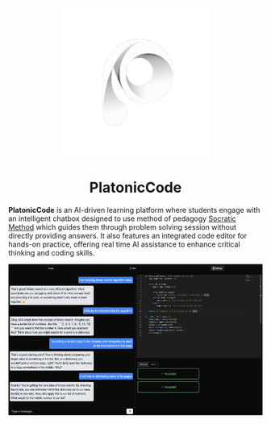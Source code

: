 <div align="center">
  <img src="public/logo.png" width="300" height="300" />
</div>
<div align="center">
  <h1>PlatonicCode</h1>
</div>

**PlatonicCode** is an AI-driven learning platform where students engage with an intelligent chatbox designed to use method of pedagogy [Socratic Method](https://en.wikipedia.org/wiki/Socratic_method) which guides them through problem solving session without directly providing answers. It also features an integrated code editor for hands-on practice, offering real time AI assistance to enhance critical thinking and coding skills.

<div align="center">
  <img src="public/AppImage.png" height="300" />
</div>
